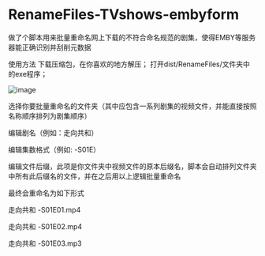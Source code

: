 # RenameFiles-TVshows-embyform
做了个脚本用来批量重命名网上下载的不符合命名规范的剧集，使得EMBY等服务器能正确识别并刮削元数据

使用方法
下载压缩包，在你喜欢的地方解压；
打开dist/RenameFiles/文件夹中的exe程序；

![image](https://github.com/baiqy0/RenameFiles-TVshows-embyform/assets/88624207/793ee05e-f16e-42d4-a8b2-77d9784215f3)

选择你要批量重命名的文件夹（其中应包含一系列剧集的视频文件，并能直接按照名称顺序排列为剧集顺序）

编辑剧名（例如：走向共和）

编辑集数格式（例如: -S01E）

编辑文件后缀，此项是你文件夹中视频文件的原本后缀名，脚本会自动排列文件夹中所有此后缀名的文件，并在之后用以上逻辑批量重命名

最终会重命名为如下形式

走向共和 -S01E01.mp4

走向共和 -S01E02.mp4

走向共和 -S01E03.mp3
